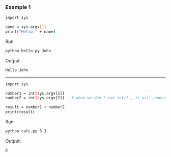 ### Example 1

```bash
import sys

name = sys.argv[1]
print("Hello " + name)
```
Run
```bash
python hello.py John
```
Output
```bash
Hello John
```

---

```bash
import sys

number1 = int(sys.argv[1])
number2 = int(sys.argv[2])   # when we don't use int() , it will understand it string.

result = number1 + number2
print(result)
```

Run:
```bash
python calc.py 5 3
```

Output:
```bash
8
```
